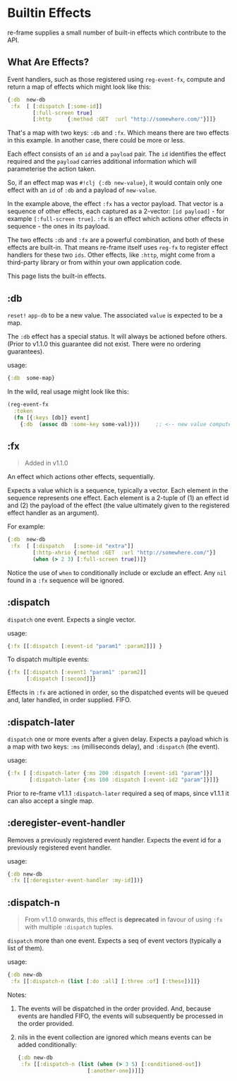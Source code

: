 # Builtin Effects

re-frame supplies a small number of built-in effects which contribute to the API.

## What Are Effects?

Event handlers, such as those registered using `reg-event-fx`, compute and return a map of effects which might look like this: 
```clj 
{:db  new-db
 :fx  [ [:dispatch [:some-id]]
        [:full-screen true]
        [:http     {:method :GET  :url "http://somewhere.com/"}]]}
```
That's a map with two keys:  `:db` and `:fx`.  Which means there are two effects in this example. In another case, there could be 
more or less.

Each effect consists of an `id` and a `payload` pair. The `id` identifies the effect required and the `payload` 
carries additional information which will parameterise the action taken.

So, if an effect map was `#!clj {:db new-value}`, it would contain only one effect with an `id` of `:db` and a payload of `new-value`. 

In the example above, the effect `:fx` has a vector payload.
That vector is a sequence of other effects, each captured as a 2-vector: `[id payload]` - for example `[:full-screen true]`.
`:fx` is an effect which actions other effects in sequence - the ones in its payload.

The two effects `:db` and `:fx` are a powerful combination, and both of these effects are built-in. That means re-frame itself 
uses `reg-fx` to register effect handlers for these two `ids`. Other effects, like `:http`, might come from a third-party library 
or from within your own application code.

This page lists the built-in effects.

## <a name="db"></a> :db

`reset!` `app-db` to be a new value. The associated `value` is expected to be a map. 

The `:db` effect has a special status. It will always be actioned before others. (Prior to v1.1.0 this guarantee did not exist. There were no ordering guarantees).

usage:
```clojure
{:db  some-map}   
```

In the wild, real usage might look like this: 
```clojure
(reg-event-fx
  :token 
  (fn [{:keys [db]} event]
    {:db  (assoc db :some-key some-val)}))     ;; <-- new value computed
```

## <a name="fx"></a> :fx

> Added in v1.1.0

An effect which actions other effects, sequentially.

Expects a value which is a sequence, typically a vector.
Each element in the sequence represents one effect. 
Each element is a 2-tuple of (1) an effect id and (2) the payload of the effect (the value ultimately given to the registered effect handler as an argument). 

For example:
```clj
{:db  new-db 
 :fx  [ [:dispatch   [:some-id "extra"]]
        [:http-xhrio {:method :GET  :url "http://somewhere.com/"}]
        (when (> 2 3) [:full-screen true])]}
```

Notice the use of `when` to conditionally include or exclude an effect. Any `nil` found in a `:fx` sequence will be ignored. 

## <a name="dispatch"></a> :dispatch

`dispatch` one event. Expects a single vector.

usage:
```clojure
{:fx [[:dispatch [:event-id "param1" :param2]]] }
```

To dispatch multiple events:
```clojure
{:fx [[:dispatch [:event1 "param1" :param2]]
      [:dispatch [:second]]}
```
Effects in `:fx` are actioned in order, so the dispatched events will be queued and, later handled, in order supplied. FIFO.

## <a name="dispatch-later"></a> :dispatch-later

`dispatch` one or more events after a given delay. Expects a payload which is a 
map with two keys: `:ms` (milliseconds delay), and `:dispatch` (the event).

usage:
```clojure
{:fx [ [:dispatch-later {:ms 200 :dispatch [:event-id1 "param"]}]
       [:dispatch-later {:ms 100 :dispatch [:event-id2 "param"]}]]}
```

Prior to re-frame v1.1.1 `:dispatch-later` required a seq of maps, since v1.1.1 it 
can also accept a single map. 
   
## <a name="deregister-event-handler"></a> :deregister-event-handler

Removes a previously registered event handler. Expects the event id for a previously registered event handler. 

usage:
```clojure
{:db new-db
 :fx [[:deregister-event-handler :my-id]])}
```


## <a name="dispatch-n"></a> :dispatch-n

> From v1.1.0 onwards, this effect is **deprecated** in favour of using `:fx` with multiple `:dispatch` tuples.

`dispatch` more than one event. Expects a seq of event vectors (typically a list of them). 

usage:
```clojure
{:db new-db
 :fx [[:dispatch-n (list [:do :all] [:three :of] [:these])]]}
```
Notes:

  1. The events will be dispatched in the order provided. And, because events are handled FIFO, the events will subsequently be processed in the order provided.
  2. nils in the event collection are ignored which means events can be added
conditionally:

     ```clojure
     {:db new-db
      :fx [[:dispatch-n (list (when (> 3 5) [:conditioned-out])
                           [:another-one])]]}
     ```
